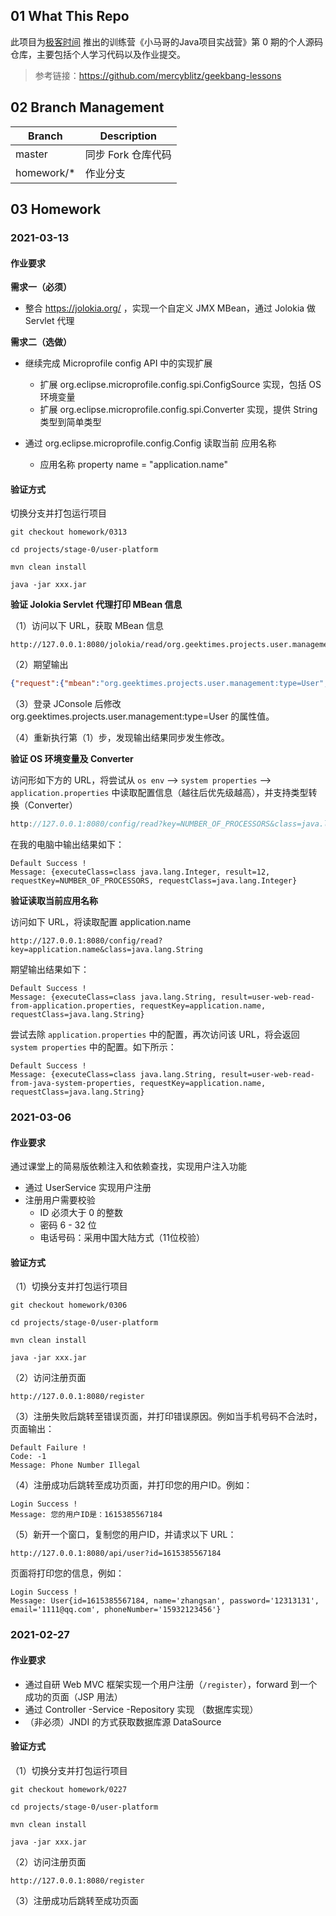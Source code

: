 ## 01 What This Repo

此项目为[极客时间](https://time.geekbang.org/) 推出的训练营《小马哥的Java项目实战营》第 0 期的个人源码仓库，主要包括个人学习代码以及作业提交。

>参考链接：https://github.com/mercyblitz/geekbang-lessons

## 02 Branch Management

| Branch     | Description        |
| ---------- | ------------------ |
| master     | 同步 Fork 仓库代码 |
| homework/* | 作业分支           |

## 03 Homework

### 2021-03-13

#### 作业要求

**需求一（必须）**

- 整合 https://jolokia.org/ ，实现一个自定义 JMX MBean，通过 Jolokia 做 Servlet 代理

**需求二（选做）** 

- 继续完成 Microprofile config API 中的实现扩展 

  - 扩展 org.eclipse.microprofile.config.spi.ConfigSource 实现，包括 OS 环境变量
  - 扩展 org.eclipse.microprofile.config.spi.Converter 实现，提供 String 类型到简单类型
- 通过 org.eclipse.microprofile.config.Config 读取当前 应用名称
  - 应用名称 property name = "application.name"

#### 验证方式

切换分支并打包运行项目

```shell
git checkout homework/0313

cd projects/stage-0/user-platform

mvn clean install

java -jar xxx.jar
```

**验证 Jolokia Servlet 代理打印 MBean 信息**

（1）访问以下 URL，获取 MBean 信息

```
http://127.0.0.1:8080/jolokia/read/org.geektimes.projects.user.management:type=User
```

（2）期望输出

```json
{"request":{"mbean":"org.geektimes.projects.user.management:type=User","type":"read"},"value":{"Email":"mercyblitz@gmail.com","User":{"password":"******","phoneNumber":"abcdefg","name":"小马哥","id":1615697565957,"email":"mercyblitz@gmail.com"},"PhoneNumber":"abcdefg","Id":1615697565957,"Name":"小马哥","Password":"******"},"timestamp":1615697607,"status":200}
```

（3）登录 JConsole 后修改 org.geektimes.projects.user.management:type=User 的属性值。

（4）重新执行第（1）步，发现输出结果同步发生修改。

**验证 OS 环境变量及 Converter**

访问形如下方的 URL，将尝试从 `os env` --> `system properties` -->  `application.properties` 中读取配置信息（越往后优先级越高），并支持类型转换（Converter）

```java
http://127.0.0.1:8080/config/read?key=NUMBER_OF_PROCESSORS&class=java.lang.Integer
```

在我的电脑中输出结果如下：

```
Default Success !
Message: {executeClass=class java.lang.Integer, result=12, requestKey=NUMBER_OF_PROCESSORS, requestClass=java.lang.Integer}
```

**验证读取当前应用名称**

访问如下 URL，将读取配置 application.name

```
http://127.0.0.1:8080/config/read?key=application.name&class=java.lang.String
```

期望输出结果如下：

```
Default Success !
Message: {executeClass=class java.lang.String, result=user-web-read-from-application.properties, requestKey=application.name, requestClass=java.lang.String}
```

尝试去除 `application.properties` 中的配置，再次访问该 URL，将会返回 `system properties` 中的配置。如下所示：

```
Default Success !
Message: {executeClass=class java.lang.String, result=user-web-read-from-java-system-properties, requestKey=application.name, requestClass=java.lang.String}
```

### 2021-03-06

#### 作业要求

通过课堂上的简易版依赖注入和依赖查找，实现用户注入功能

- 通过 UserService 实现用户注册
- 注册用户需要校验
  - ID 必须大于 0 的整数
  - 密码 6 - 32 位
  - 电话号码：采用中国大陆方式（11位校验）

#### 验证方式

（1）切换分支并打包运行项目

```shell
git checkout homework/0306

cd projects/stage-0/user-platform

mvn clean install

java -jar xxx.jar
```

（2）访问注册页面

```
http://127.0.0.1:8080/register
```

（3）注册失败后跳转至错误页面，并打印错误原因。例如当手机号码不合法时，页面输出：

```
Default Failure !
Code: -1
Message: Phone Number Illegal
```

（4）注册成功后跳转至成功页面，并打印您的用户ID。例如：

```
Login Success !
Message: 您的用户ID是：1615385567184
```

（5）新开一个窗口，复制您的用户ID，并请求以下 URL：

```
http://127.0.0.1:8080/api/user?id=1615385567184
```

页面将打印您的信息，例如：

```
Login Success !
Message: User{id=1615385567184, name='zhangsan', password='12313131', email='1111@qq.com', phoneNumber='15932123456'}
```

### 2021-02-27

#### 作业要求

- 通过自研 Web MVC 框架实现一个用户注册（`/register`），forward 到一个成功的页面（JSP 用法）
- 通过 Controller -Service -Repository 实现 （数据库实现）
- （非必须）JNDI 的方式获取数据库源 DataSource

#### 验证方式

（1）切换分支并打包运行项目

```shell
git checkout homework/0227

cd projects/stage-0/user-platform

mvn clean install

java -jar xxx.jar
```

（2）访问注册页面

```shell
http://127.0.0.1:8080/register
```

（3）注册成功后跳转至成功页面
